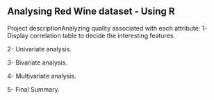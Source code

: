 ## Analysing Red Wine dataset - Using R

Project descriptionAnalyzing quality associated with each attribute:
1- Display correlation table to decide the interesting features.

2- Univariate analysis.

3- Bivariate analysis.

4- Multivariate analysis.

5- Final Summary.
